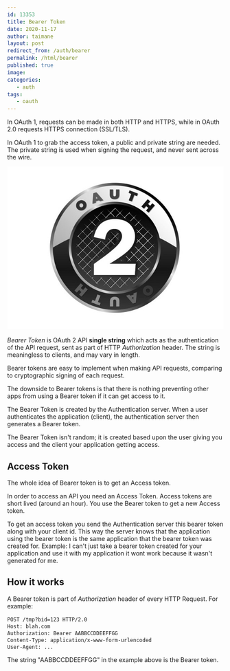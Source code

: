 ```yaml
---
id: 13353
title: Bearer Token
date: 2020-11-17
author: taimane
layout: post
redirect_from: /auth/bearer
permalink: /html/bearer
published: true
image: 
categories:
   - auth
tags:
   - oauth
---
```

In OAuth 1, requests can be made in both HTTP and HTTPS, while in OAuth 2.0 requests HTTPS connection (SSL/TLS).

In OAuth 1 to grab the access token, a public and private string are needed. The private string is used when signing the request, and never sent across the wire.

![oauth 2](/wp-content\uploads\2020\11\oauth2.jpg)

*Bearer Token* is OAuth 2 API **single string** which acts as the authentication of the API request, sent as part of HTTP *Authorization* header. The string is meaningless to clients, and may vary in length.

Bearer tokens are easy to implement when making API requests, comparing to cryptographic signing of each request.

The downside to Bearer tokens is that there is nothing preventing other apps from using a Bearer token if it can get access to it.

The Bearer Token is created by the Authentication server. When a user authenticates the application (client), the authentication server then generates a Bearer token.

The Bearer Token isn't random; it is created based upon the user giving you access and the client your application getting access.

## Access Token

The whole idea of Bearer token is to get an Access token. 

In order to access an API you need an Access Token. Access tokens are short lived (around an hour). You use the Bearer token to get a new Access token. 

To get an access token you send the Authentication server this bearer token along with your client id. This way the server knows that the application using the bearer token is the same application that the bearer token was created for. Example: I can't just take a bearer token created for your application and use it with my application it wont work because it wasn't generated for me.

## How it works

A Bearer token is part of *Authorization* header of every HTTP Request. For example:

```
POST /tmp?bid=123 HTTP/2.0
Host: blah.com
Authorization: Bearer AABBCCDDEEFFGG
Content-Type: application/x-www-form-urlencoded
User-Agent: ...
```

The string "AABBCCDDEEFFGG" in the example above is the Bearer token.

